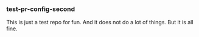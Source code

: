 ### test-pr-config-second

This is just a test repo for fun. And it does not do a lot of things. But it is all fine.
